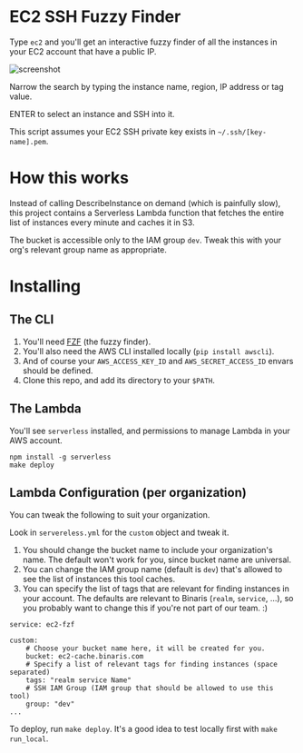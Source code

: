 # EC2 SSH Fuzzy Finder

Type `ec2` and you'll get an interactive fuzzy finder of all the instances in your EC2 account that have a public IP.

![screenshot](https://cdn.assaflavie.com/monosnap/1._binaris_bash_2017-07-10_16-24-20.png)

Narrow the search by typing the instance name, region, IP address or tag value.

ENTER to select an instance and SSH into it.

This script assumes your EC2 SSH private key exists in `~/.ssh/[key-name].pem`.

# How this works

Instead of calling DescribeInstance on demand (which is painfully slow), this project contains a Serverless Lambda function that fetches the entire list of instances every minute and caches it in S3.

The bucket is accessible only to the IAM group `dev`. Tweak this with your org's relevant group name as appropriate.

# Installing

## The CLI

1. You'll need [FZF](https://github.com/junegunn/fzf#installation) (the fuzzy finder).
1. You'll also need the AWS CLI installed locally (`pip install awscli`).
1. And of course your `AWS_ACCESS_KEY_ID` and `AWS_SECRET_ACCESS_ID` envars should be defined.
1. Clone this repo, and add its directory to your `$PATH`.

## The Lambda

You'll see `serverless` installed, and permissions to manage Lambda in your AWS account.

```
npm install -g serverless
make deploy
```

## Lambda Configuration (per organization)

You can tweak the following to suit your organization.

Look in `servereless.yml` for the `custom` object and tweak it.

1. You should change the bucket name to include your organization's name. The default won't work for you, since bucket name are universal.
1. You can change the IAM group name (default is `dev`) that's allowed to see the list of instances this tool caches.
1. You can specify the list of tags that are relevant for finding instances in your account. The defaults are relevant to Binaris (`realm`, `service`, ...), so you probably want to change this if you're not part of our team. :)

```
service: ec2-fzf

custom:
    # Choose your bucket name here, it will be created for you.
    bucket: ec2-cache.binaris.com
    # Specify a list of relevant tags for finding instances (space separated)
    tags: "realm service Name"
    # SSH IAM Group (IAM group that should be allowed to use this tool)
    group: "dev"
...
```

To deploy, run `make deploy`. It's a good idea to test locally first with `make run_local`.


